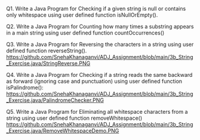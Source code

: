 
Q1. Write a Java Program for Checking if a given string is null or contains only whitespace using user
defined function isNullOrEmpty().


Q2. Write a Java Program for Counting how many times a substring appears in a main string
using user defined function countOccurrences()


Q3. Write a Java Program for Reversing the characters in a string using user defined function
reverseString().
https://github.com/SnehaKhanaganvi/ADJ_Assignment/blob/main/3b_String_Exercise.java/StringReverse.PNG

Q4. Write a Java Program for Checking if a string reads the same backward as forward (ignoring case
and punctuation) using user defined function isPalindrome():
https://github.com/SnehaKhanaganvi/ADJ_Assignment/blob/main/3b_String_Exercise.java/PalindromeChecker.PNG

Q5. Write a Java Program for Eliminating all whitespace characters from a string using user defined
function removeWhitespace()
https://github.com/SnehaKhanaganvi/ADJ_Assignment/blob/main/3b_String_Exercise.java/RemoveWhitespaceDemo.PNG
